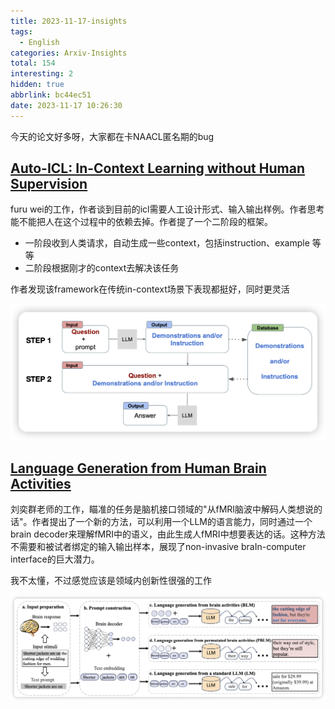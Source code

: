 ```yaml
---
title: 2023-11-17-insights
tags:
  - English
categories: Arxiv-Insights
total: 154
interesting: 2
hidden: true
abbrlink: bc44ec51
date: 2023-11-17 10:26:30
---
```


今天的论文好多呀，大家都在卡NAACL匿名期的bug



## [Auto-ICL: In-Context Learning without Human Supervision](https://arxiv.org/pdf/2311.09263.pdf)

furu wei的工作，作者谈到目前的icl需要人工设计形式、输入输出样例。作者思考能不能把人在这个过程中的依赖去掉。作者提了一个二阶段的框架。

- 一阶段收到人类请求，自动生成一些context，包括instruction、example 等等
- 二阶段根据刚才的context去解决该任务

作者发现该framework在传统in-context场景下表现都挺好，同时更灵活

<img src="../../files/images/arxiv-insights/2023:11:13-11:17/auto-icl.png">



## [Language Generation from Human Brain Activities](https://arxiv.org/pdf/2311.09889.pdf)

刘奕群老师的工作，瞄准的任务是脑机接口领域的"从fMRI脑波中解码人类想说的话"。作者提出了一个新的方法，可以利用一个LLM的语言能力，同时通过一个brain decoder来理解fMRI中的语义，由此生成人fMRI中想要表达的话。这种方法不需要和被试者绑定的输入输出样本，展现了non-invasive braIn-computer interface的巨大潜力。

我不太懂，不过感觉应该是领域内创新性很强的工作

<img src="../../files/images/arxiv-insights/2023:11:13-11:17/hba.png">
